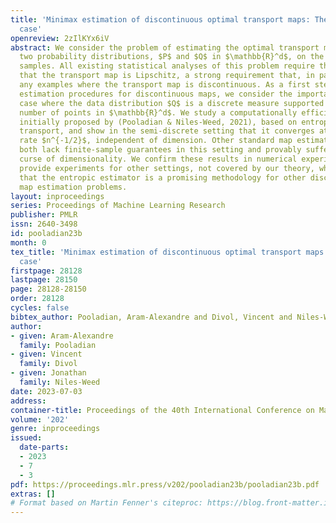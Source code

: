 ```yaml
---
title: 'Minimax estimation of discontinuous optimal transport maps: The semi-discrete
  case'
openreview: 2zIlKYx6iV
abstract: We consider the problem of estimating the optimal transport map between
  two probability distributions, $P$ and $Q$ in $\mathbb{R}^d$, on the basis of i.i.d.
  samples. All existing statistical analyses of this problem require the assumption
  that the transport map is Lipschitz, a strong requirement that, in particular, excludes
  any examples where the transport map is discontinuous. As a first step towards developing
  estimation procedures for discontinuous maps, we consider the important special
  case where the data distribution $Q$ is a discrete measure supported on a finite
  number of points in $\mathbb{R}^d$. We study a computationally efficient estimator
  initially proposed by (Pooladian & Niles-Weed, 2021), based on entropic optimal
  transport, and show in the semi-discrete setting that it converges at the minimax-optimal
  rate $n^{-1/2}$, independent of dimension. Other standard map estimation techniques
  both lack finite-sample guarantees in this setting and provably suffer from the
  curse of dimensionality. We confirm these results in numerical experiments, and
  provide experiments for other settings, not covered by our theory, which indicate
  that the entropic estimator is a promising methodology for other discontinuous transport
  map estimation problems.
layout: inproceedings
series: Proceedings of Machine Learning Research
publisher: PMLR
issn: 2640-3498
id: pooladian23b
month: 0
tex_title: 'Minimax estimation of discontinuous optimal transport maps: The semi-discrete
  case'
firstpage: 28128
lastpage: 28150
page: 28128-28150
order: 28128
cycles: false
bibtex_author: Pooladian, Aram-Alexandre and Divol, Vincent and Niles-Weed, Jonathan
author:
- given: Aram-Alexandre
  family: Pooladian
- given: Vincent
  family: Divol
- given: Jonathan
  family: Niles-Weed
date: 2023-07-03
address: 
container-title: Proceedings of the 40th International Conference on Machine Learning
volume: '202'
genre: inproceedings
issued:
  date-parts:
  - 2023
  - 7
  - 3
pdf: https://proceedings.mlr.press/v202/pooladian23b/pooladian23b.pdf
extras: []
# Format based on Martin Fenner's citeproc: https://blog.front-matter.io/posts/citeproc-yaml-for-bibliographies/
---
```

